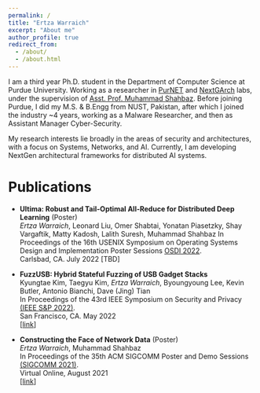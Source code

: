 ```yaml
---
permalink: /
title: "Ertza Warraich"
excerpt: "About me"
author_profile: true
redirect_from: 
  - /about/
  - /about.html
---
```


I am a third year Ph.D. student in the Department of Computer Science at Purdue University. 
Working as a researcher in [PurNET](https://purnet-lab.gitlab.io) and [NextGArch](https://nextgarch.gitlab.io) labs, under the supervision of [Asst. Prof. Muhammad Shahbaz](https://mshahbaz.gitlab.io).
Before joining Purdue, I did my M.S. & B.Engg from NUST, Pakistan, after which I joined the industry ~4 years, working as a Malware Researcher, and then as Assistant Manager Cyber-Security. 

My research interests lie broadly in the areas of security and architectures, with a focus on Systems, Networks, and AI. Currently, I am developing NextGen architectural frameworks for distributed AI systems. 

Publications
======
- **Ultima: Robust and Tail-Optimal All-Reduce for Distributed Deep Learning** (Poster) <br>
  *Ertza Warraich*, Leonard Liu, Omer Shabtai, Yonatan Piasetzky, Shay Vargaftik, Matty Kadosh, Lalith Suresh, Muhammad Shahbaz 
  In Proceedings of the 16th USENIX Symposium on Operating Systems Design and Implementation Poster Sessions [OSDI 2022](https://www.usenix.org/conference/osdi22). <br>
  Carlsbad, CA. July 2022
  [TBD]

- **FuzzUSB: Hybrid Stateful Fuzzing of USB Gadget Stacks** <br>
  Kyungtae Kim, Taegyu Kim, *Ertza Warraich*, Byoungyoung Lee, Kevin Butler, Antonio Bianchi, Dave (Jing) Tian <br>
  In Proceedings of the 43rd IEEE Symposium on Security and Privacy [(IEEE S&P 2022)](https://www.ieee-security.org/TC/SP2022). <br>
  San Francisco, CA. May 2022 <br>
  \[[link](https://compsec.snu.ac.kr/papers/kyungtae-fuzzusb.pdf)\]

- **Constructing the Face of Network Data** (Poster) <br> 
 *Ertza Warraich*, Muhammad Shahbaz <br> 
 In Proceedings of the 35th ACM SIGCOMM Poster and Demo Sessions [(SIGCOMM 2021)](https://conferences.sigcomm.org/sigcomm/2021). <br> 
 Virtual Online, August 2021 <br>
 \[[link](https://dl.acm.org/doi/10.1145/3472716.3472852)\]

